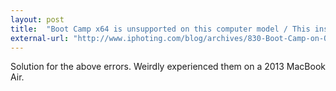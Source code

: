 ```yaml
---
layout: post
title:  "Boot Camp x64 is unsupported on this computer model / This installation requires elevated privileges"
external-url: "http://www.iphoting.com/blog/archives/830-Boot-Camp-on-Older-Intel-based-Macs.html"
---
```


Solution for the above errors. Weirdly experienced them on a 2013 MacBook Air.